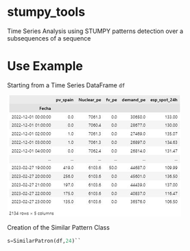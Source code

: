 # stumpy_tools
Time Series Analysis using STUMPY patterns detection over a subsequences of a sequence

# Use Example
Starting from a Time Series DataFrame `df`

![TimeSeriesDataFrame](imgs/df.jpg)

Creation of the Similar Pattern Class

```python
s=SimilarPatron(df,24)``


